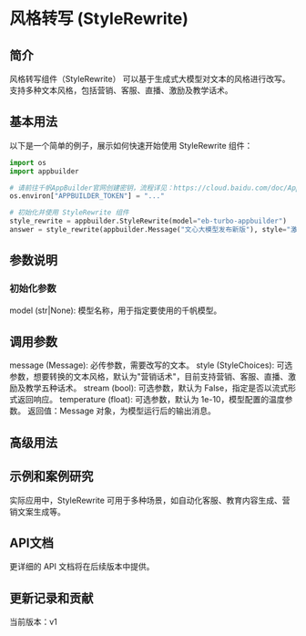 # 风格转写 (StyleRewrite)

## 简介
风格转写组件（StyleRewrite） 可以基于生成式大模型对文本的风格进行改写。支持多种文本风格，包括营销、客服、直播、激励及教学话术。

## 基本用法

以下是一个简单的例子，展示如何快速开始使用 StyleRewrite 组件：

```python
import os
import appbuilder

# 请前往千帆AppBuilder官网创建密钥，流程详见：https://cloud.baidu.com/doc/AppBuilder/s/Olq6grrt6#1%E3%80%81%E5%88%9B%E5%BB%BA%E5%AF%86%E9%92%A5
os.environ["APPBUILDER_TOKEN"] = "..."

# 初始化并使用 StyleRewrite 组件
style_rewrite = appbuilder.StyleRewrite(model="eb-turbo-appbuilder")
answer = style_rewrite(appbuilder.Message("文心大模型发布新版"), style="激励话术")
```

## 参数说明

### 初始化参数

model (str|None): 模型名称，用于指定要使用的千帆模型。

## 调用参数

message (Message): 必传参数，需要改写的文本。
style (StyleChoices): 可选参数，想要转换的文本风格，默认为"营销话术"，目前支持营销、客服、直播、激励及教学五种话术。
stream (bool): 可选参数，默认为 False，指定是否以流式形式返回响应。
temperature (float): 可选参数，默认为 1e-10，模型配置的温度参数。
返回值：Message 对象，为模型运行后的输出消息。

## 高级用法


## 示例和案例研究
实际应用中，StyleRewrite 可用于多种场景，如自动化客服、教育内容生成、营销文案生成等。

## API文档
更详细的 API 文档将在后续版本中提供。

## 更新记录和贡献
当前版本：v1
